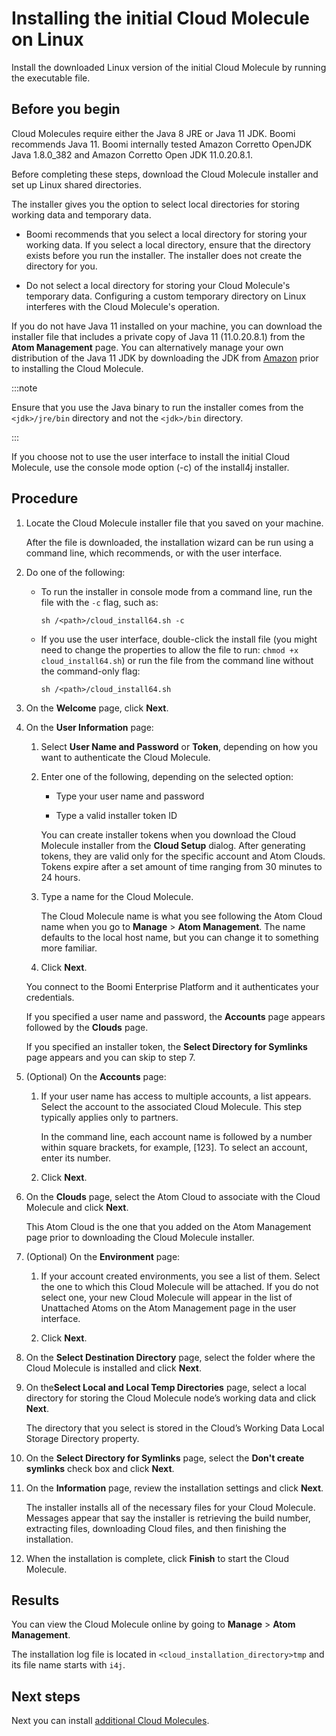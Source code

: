 # Installing the initial Cloud Molecule on Linux 

<head>
  <meta name="guidename" content="Integration"/>
  <meta name="context" content="GUID-b8a9694c-070a-4066-80fc-94c114185beb"/>
</head>


Install the downloaded Linux version of the initial Cloud Molecule by running the executable file.

## Before you begin

Cloud Molecules require either the Java 8 JRE or Java 11 JDK. Boomi recommends Java 11. Boomi internally tested Amazon Corretto OpenJDK Java 1.8.0_382 and Amazon Corretto Open JDK 11.0.20.8.1.

Before completing these steps, download the Cloud Molecule installer and set up Linux shared directories.

The installer gives you the option to select local directories for storing working data and temporary data.

- Boomi recommends that you select a local directory for storing your working data. If you select a local directory, ensure that the directory exists before you run the installer. The installer does not create the directory for you.

- Do not select a local directory for storing your Cloud Molecule's temporary data. Configuring a custom temporary directory on Linux interferes with the Cloud Molecule's operation.

If you do not have Java 11 installed on your machine, you can download the installer file that includes a private copy of Java 11 (11.0.20.8.1) from the **Atom Management** page. You can alternatively manage your own distribution of the Java 11 JDK by downloading the JDK from [Amazon](https://docs.aws.amazon.com/corretto/latest/corretto-11-ug/downloads-list.html) prior to installing the Cloud Molecule.

:::note

Ensure that you use the Java binary to run the installer comes from the `<jdk>/jre/bin` directory and not the `<jdk>/bin` directory.

:::

If you choose not to use the user interface to install the initial Cloud Molecule, use the console mode option \(-c\) of the install4j installer.

## Procedure

1. Locate the Cloud Molecule installer file that you saved on your machine.

    After the file is downloaded, the installation wizard can be run using a command line, which recommends, or with the user interface.

2. Do one of the following:

    - To run the installer in console mode from a command line, run the file with the `-c` flag, such as:

        `sh /<path>/cloud_install64.sh -c`

    - If you use the user interface, double-click the install file (you might need to change the properties to allow the file to run: `chmod +x cloud_install64.sh`) or run the file from the command line without the command-only flag:

        `sh /<path>/cloud_install64.sh`

3. On the **Welcome** page, click **Next**.

4. On the **User Information** page:

    1. Select **User Name and Password** or **Token**, depending on how you want to authenticate the Cloud Molecule.

    2. Enter one of the following, depending on the selected option:

        - Type your user name and password

        - Type a valid installer token ID

        You can create installer tokens when you download the Cloud Molecule installer from the **Cloud Setup** dialog. After generating tokens, they are valid only for the specific account and Atom Clouds. Tokens expire after a set amount of time ranging from 30 minutes to 24 hours.

    3. Type a name for the Cloud Molecule.

        The Cloud Molecule name is what you see following the Atom Cloud name when you go to **Manage** \> **Atom Management**. The name defaults to the local host name, but you can change it to something more familiar.

    4. Click **Next**.

    You connect to the Boomi Enterprise Platform and it authenticates your credentials.

    If you specified a user name and password, the **Accounts** page appears followed by the **Clouds** page.

    If you specified an installer token, the **Select Directory for Symlinks** page appears and you can skip to step 7.

5. (Optional) On the **Accounts** page:

    1. If your user name has access to multiple accounts, a list appears. Select the account to the associated Cloud Molecule. This step typically applies only to partners.

        In the command line, each account name is followed by a number within square brackets, for example, \[123\]. To select an account, enter its number.

    2. Click **Next**.

6. On the **Clouds** page, select the Atom Cloud to associate with the Cloud Molecule and click **Next**.

    This Atom Cloud is the one that you added on the Atom Management page prior to downloading the Cloud Molecule installer.

7. (Optional) On the **Environment** page:

    1. If your account created environments, you see a list of them. Select the one to which this Cloud Molecule will be attached. If you do not select one, your new Cloud Molecule will appear in the list of Unattached Atoms on the Atom Management page in the user interface.

    2. Click **Next**.

8. On the **Select Destination Directory** page, select the folder where the Cloud Molecule is installed and click **Next**.

9. On the**Select Local and Local Temp Directories** page, select a local directory for storing the Cloud Molecule node’s working data and click **Next**.

    The directory that you select is stored in the Cloud’s Working Data Local Storage Directory property.

10. On the **Select Directory for Symlinks** page, select the **Don't create symlinks** check box and click **Next**.

11. On the **Information** page, review the installation settings and click **Next**.

    The installer installs all of the necessary files for your Cloud Molecule. Messages appear that say the installer is retrieving the build number, extracting files, downloading Cloud files, and then finishing the installation.

12. When the installation is complete, click **Finish** to start the Cloud Molecule.

## Results
You can view the Cloud Molecule online by going to **Manage** > **Atom Management**.

The installation log file is located in `<cloud_installation_directory>tmp` and its file name starts with `i4j`.

## Next steps

Next you can install [additional Cloud Molecules](./t-atm-Installing_additional_Cloud_Molecules_on_Linux_91eadc8f-6fb9-49b9-a2b1-c29e5015bb12.md).
